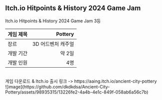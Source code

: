 ## Itch.io Hitpoints & History 2024 Game Jam
Itch.io Hitpoints & History 2024 Game Jam 3등 <br>

| 게임 제목  | Pottery |
| ------------- | -------------: |
| 장르  | 3D 어드벤처 캐주얼 |
| 개발 기간  | 약 2일 |
| 개발 인원  | 4명  |
<br>
게임 다운로드 & Itch.io 출시 링크 -> https://aaing.itch.io/ancient-city-pottery
<br>
![image](https://github.com/dkdkdsa/Ancient-City-Pottery/assets/98935315/13226fe2-4a4b-4e1c-849f-058ab6a56c7b)
